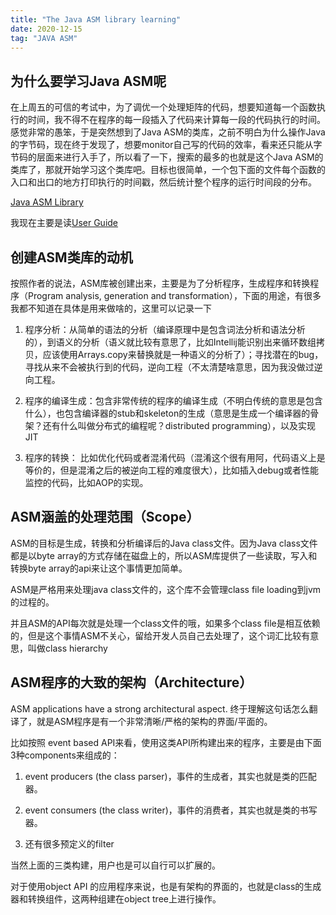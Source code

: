 ```yaml
---
title: "The Java ASM library learning" 
date: 2020-12-15
tag: "JAVA ASM"
---
```


## 为什么要学习Java ASM呢

在上周五的可信的考试中，为了调优一个处理矩阵的代码，想要知道每一个函数执行的时间，我不得不在程序的每一段插入了代码来计算每一段的代码执行的时间。感觉非常的愚笨，于是突然想到了Java ASM的类库，之前不明白为什么操作Java的字节码，现在终于发现了，想要monitor自己写的代码的效率，看来还只能从字节码的层面来进行入手了，所以看了一下，搜索的最多的也就是这个Java ASM的类库了，那就开始学习这个类库吧。目标也很简单，一个包下面的文件每个函数的入口和出口的地方打印执行的时间戳，然后统计整个程序的运行时间段的分布。

[Java ASM Library](https://asm.ow2.io/index.html)

我现在主要是读[User Guide](https://asm.ow2.io/asm4-guide.pdf)

## 创建ASM类库的动机

按照作者的说法，ASM库被创建出来，主要是为了分析程序，生成程序和转换程序（Program analysis, generation and transformation），下面的用途，有很多我都不知道在具体是用来做啥的，这里可以记录一下

1. 程序分析：从简单的语法的分析（编译原理中是包含词法分析和语法分析的），到语义的分析（语义就比较有意思了，比如Intellij能识别出来循环数组拷贝，应该使用Arrays.copy来替换就是一种语义的分析了）；寻找潜在的bug，寻找从来不会被执行到的代码，逆向工程（不太清楚啥意思，因为我没做过逆向工程。

2. 程序的编译生成：包含非常传统的程序的编译生成（不明白传统的意思是包含什么），也包含编译器的stub和skeleton的生成（意思是生成一个编译器的骨架？还有什么叫做分布式的编程呢？distributed programming），以及实现JIT

3. 程序的转换： 比如优化代码或者混淆代码（混淆这个很有用阿，代码语义上是等价的，但是混淆之后的被逆向工程的难度很大），比如插入debug或者性能监控的代码，比如AOP的实现。

## ASM涵盖的处理范围（Scope）

ASM的目标是生成，转换和分析编译后的Java class文件。因为Java class文件都是以byte array的方式存储在磁盘上的，所以ASM库提供了一些读取，写入和转换byte array的api来让这个事情更加简单。

ASM是严格用来处理java class文件的，这个库不会管理class file loading到jvm的过程的。

并且ASM的API每次就是处理一个class文件的哦，如果多个class file是相互依赖的，但是这个事情ASM不关心，留给开发人员自己去处理了，这个词汇比较有意思，叫做class hierarchy

## ASM程序的大致的架构（Architecture）

ASM applications have a strong architectural aspect. 终于理解这句话怎么翻译了，就是ASM程序是有一个非常清晰/严格的架构的界面/平面的。

比如按照 event based API来看，使用这类API所构建出来的程序，主要是由下面3种components来组成的：

1. event producers (the class parser)，事件的生成者，其实也就是类的匹配器。

2. event consumers (the class writer)，事件的消费者，其实也就是类的书写器。

3. 还有很多预定义的filter

当然上面的三类构建，用户也是可以自行可以扩展的。

对于使用object API 的应用程序来说，也是有架构的界面的，也就是class的生成器和转换组件，这两种组建在object tree上进行操作。
